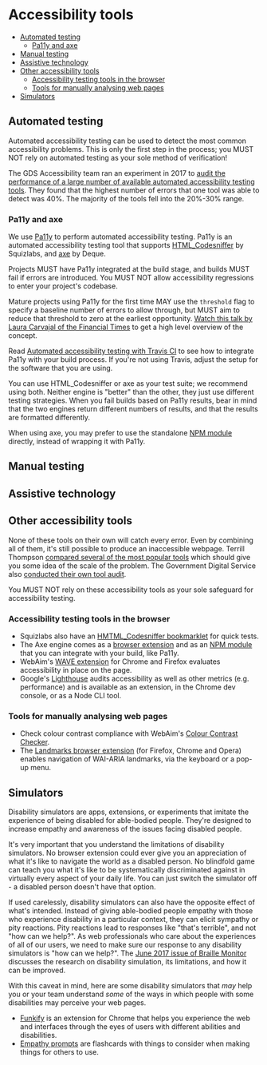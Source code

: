 # Accessibility tools

- [Automated testing](#automated-testing)
  - [Pa11y and axe](#pa11y-and-axe)
- [Manual testing](#manual-testing)
- [Assistive technology](#assistive-technology)
- [Other accessibility tools](#other-accessibility-tools)
  - [Accessibility testing tools in the browser](accessibility-testing-tools-in-the-browser)
  - [Tools for manually analysing web pages](tools-for-manually-analysing-web-pages)
- [Simulators](#simulators)

## Automated testing

Automated accessibility testing can be used to detect the most common accessibility problems. This is only the first step in the process; you MUST NOT rely on automated testing as your sole method of verification! 

The GDS Accessibility team ran an experiment in 2017 to [audit the performance of a large number of available automated accessibility testing tools](https://accessibility.blog.gov.uk/2017/02/24/what-we-found-when-we-tested-tools-on-the-worlds-least-accessible-webpage/). They found that the highest number of errors that one tool was able to detect was 40%. The majority of the tools fell into the 20%-30% range. 


### Pa11y and axe

We use [Pa11y](http://pa11y.org/) to perform automated accessibility testing. Pa11y is an automated accessibility testing tool that supports [HTML_Codesniffer](https://squizlabs.github.io/HTML_CodeSniffer/) by Squizlabs, and [axe](https://www.deque.com/axe/) by Deque. 

Projects MUST have Pa11y integrated at the build stage, and builds MUST fail if errors are introduced. You MUST NOT allow accessibility regressions to enter your project's codebase. 

Mature projects using Pa11y for the first time MAY use the `threshold` flag to specify a baseline number of errors to allow through, but MUST aim to reduce that threshold to zero at the earliest opportunity. [Watch this talk by Laura Carvajal of the Financial Times](https://www.youtube.com/watch?v=H4FzW9oFObs) to get a high level overview of the concept. 

Read [Automated accessibility testing with Travis CI](http://cruft.io/posts/automated-accessibility-testing-node-travis-ci-pa11y/) to see how to integrate Pa11y with your build process. If you're not using Travis, adjust the setup for the software that you are using. 

You can use HTML_Codesniffer or axe as your test suite; we recommend using both. Neither engine is "better" than the other, they just use different testing strategies. When you fail builds based on Pa11y results, bear in mind that the two engines return different numbers of results, and that the results are formatted differently. 

When using axe, you may prefer to use the standalone [NPM module](https://github.com/dequelabs/axe-core) directly, instead of wrapping it with Pa11y. 


## Manual testing


## Assistive technology


## Other accessibility tools

None of these tools on their own will catch every error. Even by combining all of them, it's still possible to produce an inaccessible webpage. Terrill Thompson [compared several of the most popular tools](http://terrillthompson.com/blog/730) which should give you some idea of the scale of the problem. The Government Digital Service also [conducted their own tool audit](https://accessibility.blog.gov.uk/2017/02/24/what-we-found-when-we-tested-tools-on-the-worlds-least-accessible-webpage/). 

You MUST NOT rely on these accessibility tools as your sole safeguard for accessibility testing.


### Accessibility testing tools in the browser

- Squizlabs also have an [HMTML_Codesniffer bookmarklet](https://squizlabs.github.io/HTML_CodeSniffer/) for quick tests. 
- The Axe engine comes as a [browser extension](https://www.deque.com/axe/) and as an [NPM module](https://github.com/dequelabs/axe-core) that you can integrate with your build, like Pa11y. 
- WebAim's [WAVE extension](https://wave.webaim.org/extension/) for Chrome and Firefox evaluates accessibility in place on the page. 
- Google's [Lighthouse](https://developers.google.com/web/tools/lighthouse/) audits accessibility as well as other metrics (e.g. performance) and is available as an extension, in the Chrome dev console, or as a Node CLI tool. 


### Tools for manually analysing web pages

- Check colour contrast compliance with WebAim's [Colour Contrast Checker](https://webaim.org/resources/contrastchecker/).
- The [Landmarks browser extension](http://matatk.agrip.org.uk/landmarks/) (for Firefox, Chrome and Opera) enables navigation of WAI-ARIA landmarks, via the keyboard or a pop-up menu.


## Simulators

Disability simulators are apps, extensions, or experiments that imitate the experience of being disabled for able-bodied people. They're designed to increase empathy and awareness of the issues facing disabled people. 

It's very important that you understand the limitations of disability simulators. No browser extension could ever give you an appreciation of what it's like to navigate the world as a disabled person. No blindfold game can teach you what it's like to be systematically discriminated against in virtually every aspect of your daily life. You can just switch the simulator off - a 
disabled person doesn't have that option. 

If used carelessly, disability simulators can also have the opposite effect of what's intended. Instead of giving able-bodied people empathy with those who experience disability in a particular context, they can elicit sympathy or pity reactions. Pity reactions lead to responses like "that's terrible", and not "how can we help?". As web professionals who care about the experiences of all of our users, we need to make sure our response to any disability simulators is "how can we help?". The [June 2017 issue of Braille Monitor](https://www.nfb.org/images/nfb/publications/bm/bm17/bm1706/bm170602.htm) discusses the research on disability simulation, its limitations, and how it can be improved. 

With this caveat in mind, here are some disability simulators that _may_ help you or your team understand _some_ of the ways in which people with some disabilities may perceive your web pages. 

- [Funkify](http://www.funkify.org/) is an extension for Chrome that helps you experience the web and interfaces through the eyes of users with different abilities and disabilities.
- [Empathy prompts](https://empathyprompts.net/) are flashcards with things to consider when making things for others to use.
